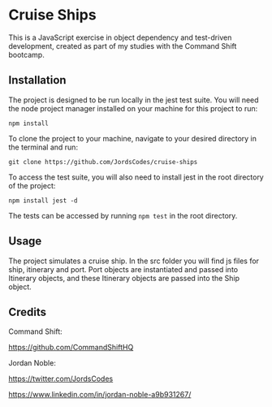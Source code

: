 # Cruise Ships

This is a JavaScript exercise in object dependency and test-driven development, created as part of my studies with the Command Shift bootcamp.

## Installation

The project is designed to be run locally in the jest test suite. You will need the node project manager installed on your machine for this project to run:

`npm install`

To clone the project to your machine, navigate to your desired directory in the terminal and run:

`git clone https://github.com/JordsCodes/cruise-ships`

To access the test suite, you will also need to install jest in the root directory of the project:

`npm install jest -d`

The tests can be accessed by running `npm test` in the root directory.

## Usage

The project simulates a cruise ship. In the src folder you will find js files for ship, itinerary and port. Port objects are instantiated and passed into Itinerary objects, and these Itinerary objects are passed into the Ship object. 


## Credits

Command Shift:

https://github.com/CommandShiftHQ

Jordan Noble:

https://twitter.com/JordsCodes

https://www.linkedin.com/in/jordan-noble-a9b931267/




